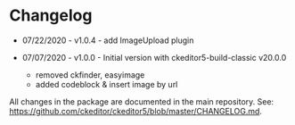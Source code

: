 # Changelog

- 07/22/2020 - v1.0.4 - add ImageUpload plugin

- 07/07/2020 - v1.0.0 - Initial version with ckeditor5-build-classic v20.0.0
  - removed ckfinder, easyimage
  - added codeblock & insert image by url

All changes in the package are documented in the main repository. See: https://github.com/ckeditor/ckeditor5/blob/master/CHANGELOG.md.
